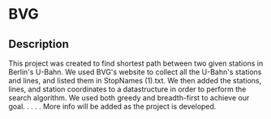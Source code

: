 # BVG

## Description

This project was created to find shortest path between two given stations in Berlin's U-Bahn. We used BVG's website to collect all the U-Bahn's stations and lines, and listed them in StopNames (1).txt. We then added the stations, lines, and station coordinates to a datastructure in order to perform the search algorithm. We used both greedy and breadth-first to achieve our goal.
.
.
.
.
More info will be added as the project is developed.
